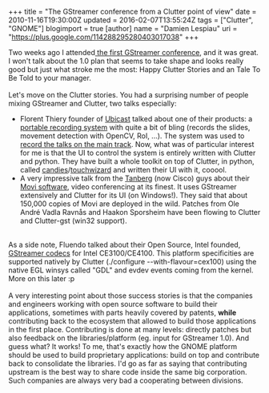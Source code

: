 +++
title = "The GStreamer conference from a Clutter point of view"
date = 2010-11-16T19:30:00Z
updated = 2016-02-07T13:55:24Z
tags = ["Clutter", "GNOME"]
blogimport = true 
[author]
	name = "Damien Lespiau"
	uri = "https://plus.google.com/114288295280403017038"
+++

<div dir="ltr" style="text-align: left;" trbidi="on">Two weeks ago I attended<a href="http://gstreamer.freedesktop.org/conference/"> the first GStreamer conference</a>, and it was great. I won't talk about the 1.0 plan that seems to take shape and looks really good but just what stroke me the most: Happy Clutter Stories and an Tale To Be Told to your manager.<br /><br />Let's move on the Clutter stories. You had a surprising number of people mixing GStreamer and Clutter, two talks especially:<br /><ul><li>Florent Thiery founder of <a href="http://www.ubicast.eu/">Ubicast</a> talked about one of their products: a<a href="http://www.ubicast.eu/en/Products/easycast/"> portable recording system</a> with quite a bit of bling (records the slides, movement detection with OpenCV, RoI, ...). The system was used to <a href="http://gstreamer-devel.966125.n4.nabble.com/GStreamer-Conference-2010-Talks-Recordings-td3043270.html#a3043270">record the talks on the main track</a>. Now, what was of particular interest for me is that the UI to control the system is entirely written with Clutter and python. They have built a whole toolkit on top of Clutter, in python, called <a href="https://launchpad.net/candies">candies</a>/<a href="https://launchpad.net/touchwizard">touchwizard</a> and written their UI with it, cooool.</li><li>A very impressive talk from the <a href="http://www.tandberg.com/">Tanberg</a> (now Cisco) guys about their <a href="http://www.tandberg.com/">Movi software</a>, video conferencing at its finest. It uses GStreamer extensively and Clutter for its UI (on Windows!). They said that about 150,000 copies of Movi are deployed in the wild. Patches from Ole André Vadla Ravnås and Haakon Sporsheim have been flowing to Clutter and Clutter-gst (win32 support).</li></ul><br />As a side note, Fluendo talked about their Open Source, Intel founded, <a href="https://core.fluendo.com/gstreamer/trac/browser/trunk/gst-fluendo-ismd">GStreamer codecs</a> for Intel CE3100/CE4100. This platform specificities are supported natively by Clutter (./configure --with-flavour=cex100) using the native EGL winsys called "GDL" and evdev events coming from the kernel. More on this later :p<br /><br />A very interesting point about those success stories is that the companies and engineers working with open source software to build their applications, sometimes with parts heavily covered by patents, <strong>while</strong> contributing back to the ecosystem that allowed to build those applications in the first place. Contributing is done at many levels: directly patches but also feedback on the libraries/platform (eg. input for GStreamer 1.0). And guess what? It works! To me, that's exactly how the GNOME platform should be used to build proprietary applications: build on top and contribute back to consolidate the libraries. I'd go as far as saying that contributing upstream is the best way to share code inside the same big corporation. Such companies are always very bad a cooperating between divisions.</div>
